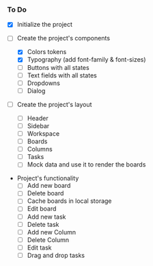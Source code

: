 ### To Do

- [x] Initialize the project

- [ ] Create the project's components

  - [x] Colors tokens
  - [x] Typography (add font-family & font-sizes)
  <!-- We will use Radix headless components -->
  - [ ] Buttons with all states
  - [ ] Text fields with all states
  - [ ] Dropdowns
  - [ ] Dialog

- [ ] Create the project's layout
  - [ ] Header
  - [ ] Sidebar
  - [ ] Workspace
  - [ ] Boards
  - [ ] Columns
  - [ ] Tasks
  - [ ] Mock data and use it to render the boards
- Project's functionality
  - [ ] Add new board
  - [ ] Delete board
  - [ ] Cache boards in local storage
  - [ ] Edit board
  - [ ] Add new task
  - [ ] Delete task
  - [ ] Add new Column
  - [ ] Delete Column
  - [ ] Edit task
  - [ ] Drag and drop tasks
